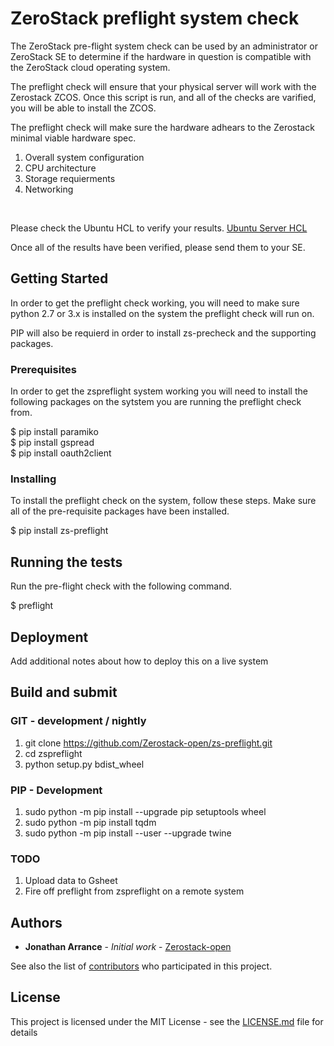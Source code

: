 # ZeroStack preflight system check

The ZeroStack pre-flight system check can be used by an administrator or ZeroStack SE to determine if the hardware in question is compatible with the ZeroStack cloud operating system.
<br />

The preflight check will ensure that your physical server will work with the Zerostack ZCOS. Once this script is run, and
all of the checks are varified, you will be able to install the ZCOS.
<br />

The preflight check will make sure the hardware adhears to the Zerostack minimal viable hardware spec.
<br />

1. Overall system configuration
2. CPU architecture
3. Storage requierments
4. Networking
<br />

Please check the Ubuntu HCL to verify your results.
[Ubuntu Server HCL](https://certification.ubuntu.com/server/)
<br />

Once all of the results have been verified, please send them to your SE.
<br />

## Getting Started

In order to get the preflight check working, you will need to make sure python 2.7 or 3.x is installed on the system the preflight check will run on.
<br />

PIP will also be requierd in order to install zs-precheck and the supporting packages.
<br />

### Prerequisites

In order to get the zspreflight system working you will need to install the following packages on the sytstem you are running the preflight check from.
<br />

$ pip install paramiko
<br />
$ pip install gspread
<br />
$ pip install oauth2client

### Installing

To install the preflight check on the system, follow these steps. Make sure all of the pre-requisite packages have been installed.
<br />

$ pip install zs-preflight

## Running the tests

Run the pre-flight check with the following command.
<br />

$ preflight

## Deployment

Add additional notes about how to deploy this on a live system

## Build and submit
### GIT - development / nightly

1. git clone https://github.com/Zerostack-open/zs-preflight.git
2. cd zspreflight
3. python setup.py bdist_wheel

### PIP - Development

1. sudo python -m pip install --upgrade pip setuptools wheel
2. sudo python -m pip install tqdm
3. sudo python -m pip install --user --upgrade twine

### TODO
1. Upload data to Gsheet
2. Fire off preflight from zspreflight on a remote system

## Authors

* **Jonathan Arrance** - *Initial work* - [Zerostack-open](https://github.com/Zerostack-open)

See also the list of [contributors](https://github.com/JonathanArrance) who participated in this project.

## License

This project is licensed under the MIT License - see the [LICENSE.md](LICENSE.md) file for details